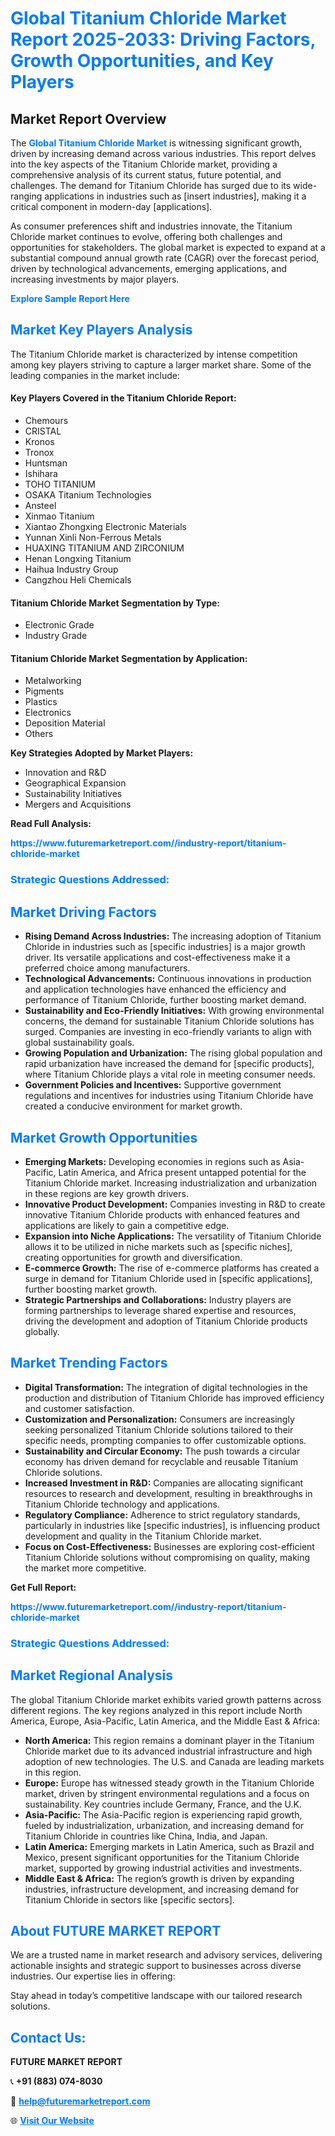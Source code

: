 <h1 style="color: #007BFF;">Global Titanium Chloride Market Report 2025-2033: Driving Factors, Growth Opportunities, and Key Players</h1>

<section id="overview">
<h2>Market Report Overview</h2>
<p>The <a href="https://www.futuremarketreport.com//industry-report/titanium-chloride-market" style="color: #007BFF; text-decoration: none;"><strong>Global Titanium Chloride Market</strong></a> is witnessing significant growth, driven by increasing demand across various industries. This report delves into the key aspects of the Titanium Chloride market, providing a comprehensive analysis of its current status, future potential, and challenges. The demand for Titanium Chloride has surged due to its wide-ranging applications in industries such as [insert industries], making it a critical component in modern-day [applications].</p>
<p>As consumer preferences shift and industries innovate, the Titanium Chloride market continues to evolve, offering both challenges and opportunities for stakeholders. The global market is expected to expand at a substantial compound annual growth rate (CAGR) over the forecast period, driven by technological advancements, emerging applications, and increasing investments by major players.</p>
</section>

<section id="overview">
<p><a href="https://www.futuremarketreport.com//request-sample/reportId=83436" style="color: #007BFF; text-decoration: none;"><strong>Explore Sample Report Here</strong></a></p>
</section>

<section id="key-players">
<h2 style="color: #007BFF;">Market Key Players Analysis</h2>
<p>The Titanium Chloride market is characterized by intense competition among key players striving to capture a larger market share. Some of the leading companies in the market include:</p>
<h4>Key Players Covered in the Titanium Chloride Report:</h4>
<ul><li>Chemours</li><li>CRISTAL</li><li>Kronos</li><li>Tronox</li><li>Huntsman</li><li>Ishihara</li><li>TOHO TITANIUM</li><li>OSAKA Titanium Technologies</li><li>Ansteel</li><li>Xinmao Titanium</li><li>Xiantao Zhongxing Electronic Materials</li><li>Yunnan Xinli Non-Ferrous Metals</li><li>HUAXING TITANIUM AND ZIRCONIUM</li><li>Henan Longxing Titanium</li><li>Haihua Industry Group</li><li>Cangzhou Heli Chemicals</li></ul>
<h4>Titanium Chloride Market Segmentation by Type:</h4>
<ul><li>Electronic Grade</li><li>Industry Grade</li></ul>

<h4>Titanium Chloride Market Segmentation by Application:</h4>
<ul><li>Metalworking</li><li>Pigments</li><li>Plastics</li><li>Electronics</li><li>Deposition Material</li><li>Others</li></ul>
<p><strong>Key Strategies Adopted by Market Players:</strong></p>
<ul>
<li>Innovation and R&D</li>
<li>Geographical Expansion</li>
<li>Sustainability Initiatives</li>
<li>Mergers and Acquisitions</li>
</ul>
</section>

<section>
<p><strong>Read Full Analysis: </strong></p><a href="https://www.futuremarketreport.com//industry-report/titanium-chloride-market" style="color: #007BFF; text-decoration: none;"><strong>https://www.futuremarketreport.com//industry-report/titanium-chloride-market</strong></a>
<h3 style="color: #007BFF;">Strategic Questions Addressed:</h3>
</section>

<section id="driving-factors">
<h2 style="color: #007BFF;">Market Driving Factors</h2>
<ul>
<li><strong>Rising Demand Across Industries:</strong> The increasing adoption of Titanium Chloride in industries such as [specific industries] is a major growth driver. Its versatile applications and cost-effectiveness make it a preferred choice among manufacturers.</li>
<li><strong>Technological Advancements:</strong> Continuous innovations in production and application technologies have enhanced the efficiency and performance of Titanium Chloride, further boosting market demand.</li>
<li><strong>Sustainability and Eco-Friendly Initiatives:</strong> With growing environmental concerns, the demand for sustainable Titanium Chloride solutions has surged. Companies are investing in eco-friendly variants to align with global sustainability goals.</li>
<li><strong>Growing Population and Urbanization:</strong> The rising global population and rapid urbanization have increased the demand for [specific products], where Titanium Chloride plays a vital role in meeting consumer needs.</li>
<li><strong>Government Policies and Incentives:</strong> Supportive government regulations and incentives for industries using Titanium Chloride have created a conducive environment for market growth.</li>
</ul>
</section>

<section id="growth-opportunities">
<h2 style="color: #007BFF;">Market Growth Opportunities</h2>
<ul>
<li><strong>Emerging Markets:</strong> Developing economies in regions such as Asia-Pacific, Latin America, and Africa present untapped potential for the Titanium Chloride market. Increasing industrialization and urbanization in these regions are key growth drivers.</li>
<li><strong>Innovative Product Development:</strong> Companies investing in R&D to create innovative Titanium Chloride products with enhanced features and applications are likely to gain a competitive edge.</li>
<li><strong>Expansion into Niche Applications:</strong> The versatility of Titanium Chloride allows it to be utilized in niche markets such as [specific niches], creating opportunities for growth and diversification.</li>
<li><strong>E-commerce Growth:</strong> The rise of e-commerce platforms has created a surge in demand for Titanium Chloride used in [specific applications], further boosting market growth.</li>
<li><strong>Strategic Partnerships and Collaborations:</strong> Industry players are forming partnerships to leverage shared expertise and resources, driving the development and adoption of Titanium Chloride products globally.</li>
</ul>
</section>

<section id="trending-factors">
<h2 style="color: #007BFF;">Market Trending Factors</h2>
<ul>
<li><strong>Digital Transformation:</strong> The integration of digital technologies in the production and distribution of Titanium Chloride has improved efficiency and customer satisfaction.</li>
<li><strong>Customization and Personalization:</strong> Consumers are increasingly seeking personalized Titanium Chloride solutions tailored to their specific needs, prompting companies to offer customizable options.</li>
<li><strong>Sustainability and Circular Economy:</strong> The push towards a circular economy has driven demand for recyclable and reusable Titanium Chloride solutions.</li>
<li><strong>Increased Investment in R&D:</strong> Companies are allocating significant resources to research and development, resulting in breakthroughs in Titanium Chloride technology and applications.</li>
<li><strong>Regulatory Compliance:</strong> Adherence to strict regulatory standards, particularly in industries like [specific industries], is influencing product development and quality in the Titanium Chloride market.</li>
<li><strong>Focus on Cost-Effectiveness:</strong> Businesses are exploring cost-efficient Titanium Chloride solutions without compromising on quality, making the market more competitive.</li>
</ul>
</section>

<section>
<p><strong>Get Full Report: </strong></p><a href="https://www.futuremarketreport.com//industry-report/titanium-chloride-market" style="color: #007BFF; text-decoration: none;"><strong>https://www.futuremarketreport.com//industry-report/titanium-chloride-market</strong></a>
<h3 style="color: #007BFF;">Strategic Questions Addressed:</h3>
</section>


<section id="regional-analysis">
<h2 style="color: #007BFF;">Market Regional Analysis</h2>
<p>The global Titanium Chloride market exhibits varied growth patterns across different regions. The key regions analyzed in this report include North America, Europe, Asia-Pacific, Latin America, and the Middle East & Africa:</p>
<ul>
<li><strong>North America:</strong> This region remains a dominant player in the Titanium Chloride market due to its advanced industrial infrastructure and high adoption of new technologies. The U.S. and Canada are leading markets in this region.</li>
<li><strong>Europe:</strong> Europe has witnessed steady growth in the Titanium Chloride market, driven by stringent environmental regulations and a focus on sustainability. Key countries include Germany, France, and the U.K.</li>
<li><strong>Asia-Pacific:</strong> The Asia-Pacific region is experiencing rapid growth, fueled by industrialization, urbanization, and increasing demand for Titanium Chloride in countries like China, India, and Japan.</li>
<li><strong>Latin America:</strong> Emerging markets in Latin America, such as Brazil and Mexico, present significant opportunities for the Titanium Chloride market, supported by growing industrial activities and investments.</li>
<li><strong>Middle East & Africa:</strong> The region’s growth is driven by expanding industries, infrastructure development, and increasing demand for Titanium Chloride in sectors like [specific sectors].</li>
</ul>
</section>

<footer>
<h2 style="color: #007BFF;">About FUTURE MARKET REPORT</h2>
<p>We are a trusted name in market research and advisory services, delivering actionable insights and strategic support to businesses across diverse industries. Our expertise lies in offering:</p>

<p>Stay ahead in today’s competitive landscape with our tailored research solutions.</p>

<h2 style="color: #007BFF;">Contact Us:</h2>
<p><strong>FUTURE MARKET REPORT</strong></p>
<p>📞 <strong>+91 (883) 074-8030</strong></p>
<p>📧 <strong><a href="mailto:help@futuremarketreport.com" style="color: #007BFF;">help@futuremarketreport.com</a></strong></p>
<p>🌐 <strong><a href="https://www.futuremarketreport.com/" style="color: #007BFF;">Visit Our Website</a></strong></p>
</footer>
